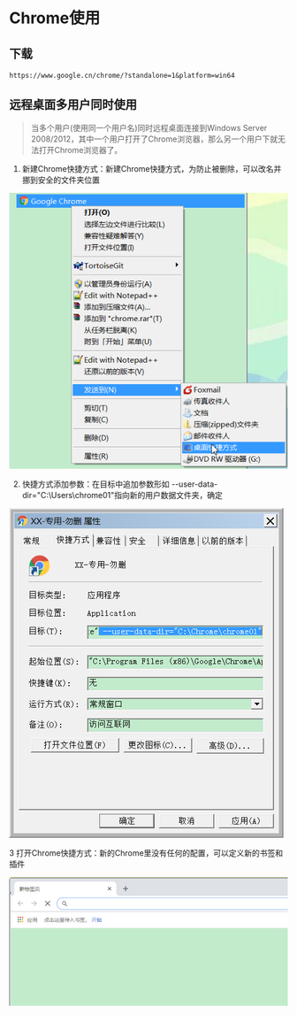 # Chrome使用

## 下载

```
https://www.google.cn/chrome/?standalone=1&platform=win64
```

## 远程桌面多用户同时使用
> 当多个用户(使用同一个用户名)同时远程桌面连接到Windows Server 2008/2012，其中一个用户打开了Chrome浏览器，那么另一个用户下就无法打开Chrome浏览器了。

1. 新建Chrome快捷方式：新建Chrome快捷方式，为防止被删除，可以改名并挪到安全的文件夹位置

![](./res/link.png)

2. 快捷方式添加参数：在目标中追加参数形如 --user-data-dir="C:\Users\chrome01"指向新的用户数据文件夹，确定

![](./res/param.png)

3 打开Chrome快捷方式：新的Chrome里没有任何的配置，可以定义新的书签和插件

![](./res/new.png)
